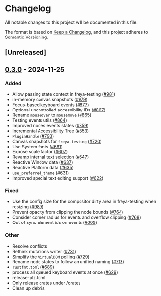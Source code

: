 # Changelog

All notable changes to this project will be documented in this file.

The format is based on [Keep a Changelog](https://keepachangelog.com/en/1.0.0/),
and this project adheres to [Semantic Versioning](https://semver.org/spec/v2.0.0.html).

## [Unreleased]

## [0.3.0](https://github.com/RobertasJ/freya/compare/freya-testing-v0.2.1...freya-testing-v0.3.0) - 2024-11-25

### Added

- Allow passing state context in freya-testing ([#981](https://github.com/RobertasJ/freya/pull/981))
- in-memory canvas snapshots ([#979](https://github.com/RobertasJ/freya/pull/979))
- Focus-based keyboard events ([#877](https://github.com/RobertasJ/freya/pull/877))
- Optional uncontrolled accessibility IDs ([#867](https://github.com/RobertasJ/freya/pull/867))
- Rename `mouseover` to `mousemove` ([#865](https://github.com/RobertasJ/freya/pull/865))
- Testing events utils ([#864](https://github.com/RobertasJ/freya/pull/864))
- Improved nodes events states ([#859](https://github.com/RobertasJ/freya/pull/859))
- Incremental Accessibility Tree ([#853](https://github.com/RobertasJ/freya/pull/853))
- `PluginHandle` ([#793](https://github.com/RobertasJ/freya/pull/793))
- Canvas snapshots for `freya-testing` ([#720](https://github.com/RobertasJ/freya/pull/720))
- Use System fonts ([#661](https://github.com/RobertasJ/freya/pull/661))
- Expose scale factor ([#607](https://github.com/RobertasJ/freya/pull/607))
- Revamp internal text selection ([#647](https://github.com/RobertasJ/freya/pull/647))
- Reactive Window data ([#637](https://github.com/RobertasJ/freya/pull/637))
- Reactive Platform data ([#635](https://github.com/RobertasJ/freya/pull/635))
- `use_preferred_theme` ([#631](https://github.com/RobertasJ/freya/pull/631))
- Improved special text editing support ([#622](https://github.com/RobertasJ/freya/pull/622))

### Fixed

- Use the config size for the compositor dirty area in freya-testing when resizing ([#989](https://github.com/RobertasJ/freya/pull/989))
- Prevent opacity from clipping the node bounds ([#764](https://github.com/RobertasJ/freya/pull/764))
- Consider corner radius for events and overflow clipping ([#768](https://github.com/RobertasJ/freya/pull/768))
- Out of sync element ids on events ([#609](https://github.com/RobertasJ/freya/pull/609))

### Other

- Resolve conflicts
- Rethink mutations writer ([#731](https://github.com/RobertasJ/freya/pull/731))
- Simplify the `VirtualDOM` polling ([#729](https://github.com/RobertasJ/freya/pull/729))
- Rename node states to follow an unified naming ([#713](https://github.com/RobertasJ/freya/pull/713))
- `rustfmt.toml` ([#689](https://github.com/RobertasJ/freya/pull/689))
- process all queued keyboard events at once ([#629](https://github.com/RobertasJ/freya/pull/629))
- release-plz.toml
- Only release crates under /crates
- Clean up debris
